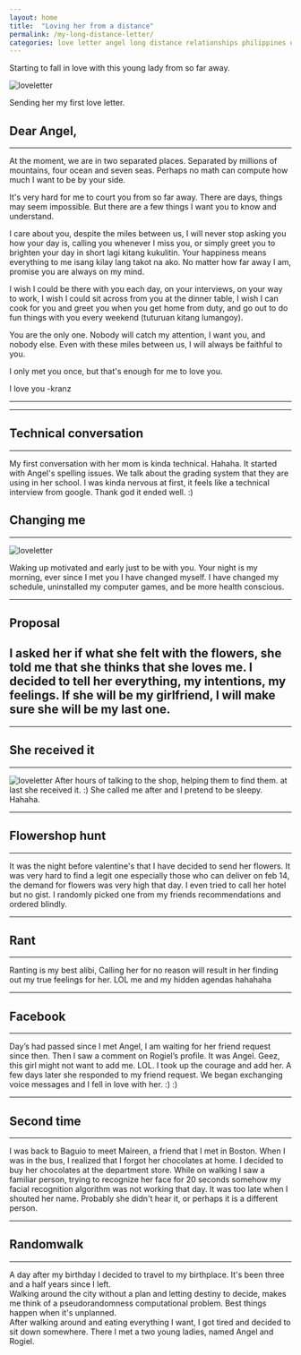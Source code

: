 ```yaml
---
layout: home
title:  "Loving her from a distance"
permalink: /my-long-distance-letter/
categories: love letter angel long distance relationships philippines united states
---
```

Starting to fall in love with this young lady from so far away. 




![loveletter](https://blog.kranznikolai.com/angel.png)

Sending her my first love letter. 

## Dear Angel,
--------

 At the moment, we are in two separated places. Separated by millions of mountains, four ocean and seven seas. Perhaps no math can compute how much I want to be by your side.

It's very hard for me to court you from so far away. There are days, things may seem impossible. But there are a few things I want you to know and understand.

I care about you, despite the miles between us, I will never stop asking you how your day is, calling you whenever I miss you, or simply greet you to brighten your day in short lagi kitang kukulitin. Your happiness means everything to me isang kilay lang takot na ako. No matter how far away I am, promise you are always on my mind.

I wish I could be there with you each day, on your interviews, on your way to work, I wish I could sit across from you at the dinner table, I wish I can cook for you and greet you when you get home from duty, and go out to do fun things with you every weekend (tuturuan kitang lumangoy). 

You are the only one. Nobody will catch my attention, I  want you, and nobody else. Even with these miles between us, I will always be faithful to you.

I only met you once, but that's enough for me to love you.

I love you
-kranz

--------

-------
## Technical conversation
-------
My first conversation with her mom is kinda technical. Hahaha.
It started with Angel's spelling issues.
We talk about the grading system that they are using in her school. I was kinda nervous at first, it feels like a technical interview from google. Thank god it ended well. :)




## Changing me
--------

![loveletter](https://blog.kranznikolai.com/me-angel.jpg)

Waking up motivated and early just to be with you. Your night is my morning, ever since I met you I have changed myself. I have changed my schedule, uninstalled my computer games, and be more health conscious.

-----
## Proposal

I asked her if what she felt with the flowers, she told me that she thinks that she loves me.
I decided to tell her everything, my intentions, my feelings. If she will be my girlfriend, I will make sure she will be my last one.
-----
--------
## She received it
----------
![loveletter](https://blog.kranznikolai.com/angel-roses.jpg)
After hours of talking to the shop, helping them to find them. at last she received it. :)
She called me after and I pretend to be sleepy. Hahaha.

--------
## Flowershop hunt
--------
It was the night before valentine's that I have decided to send her flowers. It was very hard to find a legit one especially those who can deliver on feb 14, the demand for flowers was very high that day. I even tried to call her hotel but no gist. I randomly picked one from my friends recommendations and ordered blindly. 

------
## Rant
------
Ranting is my best alibi, Calling her for no reason will result in her finding out my true feelings for her. LOL me and my hidden agendas hahahaha

------
## Facebook
------
Day’s had passed since I met Angel, I am waiting for her friend request since then. Then I saw a comment on Rogiel’s profile. It was Angel. Geez, this girl might not want to add me. LOL. I took up the courage and add her. A few days later she responded to my friend request. We began exchanging voice messages and I fell in love with her. :) :)

------
## Second time
------
I was back to Baguio to meet Maireen, a friend that I met in Boston. When I was in the bus, I realized that I forgot her chocolates at home. I decided to buy her chocolates at the department store. While on walking I saw a familiar person, trying to recognize her face for 20 seconds somehow my facial recognition algorithm was not working that day. It was too late when I shouted her name. Probably she didn't hear it, or perhaps it is a different person. 

-----
## Randomwalk
-----

A day after my birthday I decided to travel to my birthplace. It's been three and a half years since I left.  
Walking around the city without a plan and letting destiny to decide, makes me think of a pseudorandomness computational problem. Best things happen when it's unplanned.  
After walking around and eating everything I want, I got tired and decided to sit down somewhere. There I met a two young ladies, named Angel and Rogiel.

